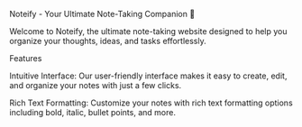 Noteify - Your Ultimate Note-Taking Companion 📝

Welcome to Noteify, the ultimate note-taking website designed to help you organize your thoughts, ideas, and tasks effortlessly.

Features

Intuitive Interface: Our user-friendly interface makes it easy to create, edit, and organize your notes with just a few clicks.

Rich Text Formatting: Customize your notes with rich text formatting options including bold, italic, bullet points, and more.
